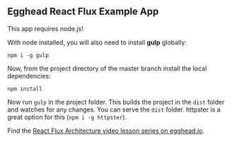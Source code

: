 
## Egghead React Flux Example App

This app requires node.js!

With node installed, you will also need to install **gulp** globally:

`npm i -g gulp`

Now, from the project directory of the master branch install the local dependencies:

`npm install`

Now run `gulp` in the project folder. This builds the project in the `dist` folder and watches for any changes. You can serve the `dist` folder. httpster is a great option for this (`npm i -g httpster`).

Find the [React Flux Architecture video lesson series on egghead.io](https://egghead.io/series/react-flux-architecture).

